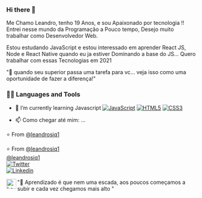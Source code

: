<!--

**leandroSiq1/leandroSiq1** is a ✨ _special_ ✨ repository because its `README.md` (this file) appears on your GitHub profile.
<h1 align="center">Hi there <img src="https://media.giphy.com/media/hvRJCLFzcasrR4ia7z/giphy.gif" width="30px"></h1>-->

### Hi there 👋

 Me Chamo Leandro, tenho 19 Anos, e sou Apaixonado por tecnologia !!
 Entrei nesse mundo da Programação a Pouco tempo, Desejo muito trabalhar como Desenvolvedor Web.
 
Estou estudando JavaScript e estou interessado em aprender React JS, Node e React Native quando eu ja estiver Dominando a base do JS...
Quero trabalhar com essas Tecnologias em 2021 
 
 "🚀 quando seu superior passa uma tarefa para vc... veja isso como uma oportunidade de fazer a diferença!"
 
 ### 👨‍💻 Languages and Tools
 
- 🌱 I’m currently learning Javascript
[![JavaScript](https://img.shields.io/badge/-JavaScript-black?style=flat&logo=javascript&link=https://github.com/BRdhanani)](https://github.com/BRdhanani) 
[![HTML5](https://img.shields.io/badge/-HTML5-E34F26?style=flat&logo=html5&logoColor=white&link=https://github.com/BRdhanani)](https://github.com/BRdhanani) 
[![CSS3](https://img.shields.io/badge/-CSS3-1572B6?style=flat&logo=css3&link=https://github.com/BRdhanani)](https://github.com/BRdhanani) 

- 📫 Como chegar até mim: ...

⭐️ From [@leandrosiq1](https://www.instagram.com/leandrosiq1/?hl=pt-br)<br>     
        
        
⭐️ From [@leandrosiq1](https://www.instagram.com/leandrosiq1/?hl=pt-br)<br>
     	[@leandrosiq1](https://www.instagram.com/leandrosiq1/?hl=pt-br)<br>
        [![Twitter](https://img.shields.io/badge/-Twitter-222222?style=flat-square&logo=twitter&logoColor=white&link=https://twitter.com/EngincanVeske)](https://twitter.com/leandro10756646)<br>
        [![Linkedin](https://img.shields.io/badge/-LinkedIn-222222?style=flat-square&logo=Linkedin&logoColor=white&link=https://www.linkedin.com/in/engincan-veske-b4a75b145/)](https://www.linkedin.com/in/leandro-siqueira-9640211b0/)<br>
<p style="justify-content:center width: 100%">
<a href="le_kts12@hotmail.com">
 <img align="left" alt="LeandroSiq1 | Gmail" width="26px" src="https://github.com/TheDudeThatCode/TheDudeThatCode/blob/master/Assets/outlook.svg" />
 </a>
</p>
  
"🚀 Aprendizado é que nem uma escada, aos poucos começamos a subir e cada vez chegamos mais alto "

